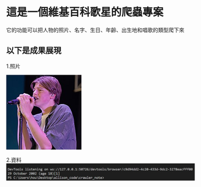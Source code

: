 # 這是一個維基百科歌星的爬蟲專案
它的功能可以把人物的照片、名字、生日、年齡、出生地和唱歌的類型爬下來  
## 以下是成果展現
1.照片

![](Ruel.jpg)

2.資料
![](crawler.jpg)

